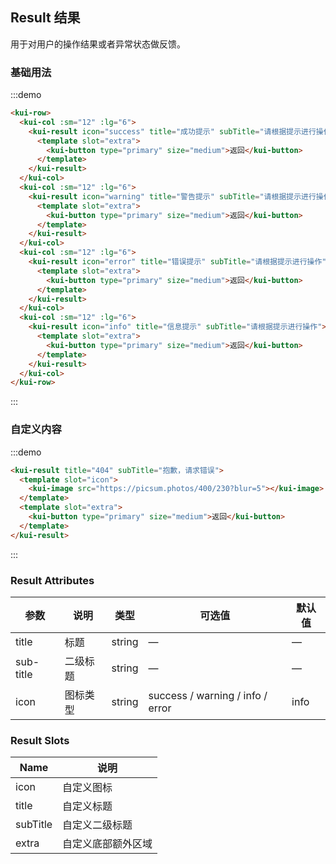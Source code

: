 ## Result 结果

用于对用户的操作结果或者异常状态做反馈。

### 基础用法

:::demo

```html
<kui-row>
  <kui-col :sm="12" :lg="6">
    <kui-result icon="success" title="成功提示" subTitle="请根据提示进行操作">
      <template slot="extra">
        <kui-button type="primary" size="medium">返回</kui-button>
      </template>
    </kui-result>
  </kui-col>
  <kui-col :sm="12" :lg="6">
    <kui-result icon="warning" title="警告提示" subTitle="请根据提示进行操作">
      <template slot="extra">
        <kui-button type="primary" size="medium">返回</kui-button>
      </template>
    </kui-result>
  </kui-col>
  <kui-col :sm="12" :lg="6">
    <kui-result icon="error" title="错误提示" subTitle="请根据提示进行操作">
      <template slot="extra">
        <kui-button type="primary" size="medium">返回</kui-button>
      </template>
    </kui-result>
  </kui-col>
  <kui-col :sm="12" :lg="6">
    <kui-result icon="info" title="信息提示" subTitle="请根据提示进行操作">
      <template slot="extra">
        <kui-button type="primary" size="medium">返回</kui-button>
      </template>
    </kui-result>
  </kui-col>
</kui-row>
```

:::

### 自定义内容

:::demo

```html
<kui-result title="404" subTitle="抱歉，请求错误">
  <template slot="icon">
    <kui-image src="https://picsum.photos/400/230?blur=5"></kui-image>
  </template>
  <template slot="extra">
    <kui-button type="primary" size="medium">返回</kui-button>
  </template>
</kui-result>
```

:::

### Result Attributes

| 参数          | 说明            | 类型            | 可选值                 | 默认值   |
|-------------  |---------------- |---------------- |---------------------- |-------- |
| title          | 标题         | string  |          —             |    —     |
| sub-title    | 二级标题  | string | — |    —  |
| icon  | 图标类型    | string  |    success / warning / info / error  |  info |

### Result Slots

| Name | 说明 |
|------|--------|
| icon | 自定义图标  |
| title | 自定义标题     |
| subTitle | 自定义二级标题     |
| extra | 自定义底部额外区域     |

